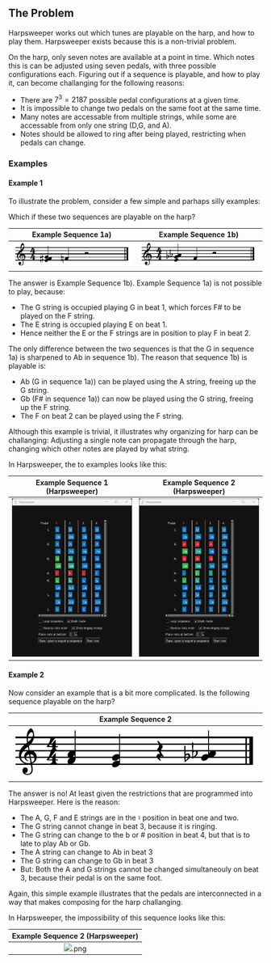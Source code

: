## The Problem

Harpsweeper works out which tunes are playable on the harp, and how to play them. 
Harpsweeper exists because this is a non-trivial problem. 

On the harp, only seven notes are available at a point in time. 
Which notes this is can be adjusted using seven pedals, with three possible configurations each. Figuring out if a sequence is 
playable, and how to play it, can become challanging for the following reasons: 
 - There are $7^3=2187$ possible pedal configurations at a given time.
 - It is impossible to change two pedals on the same foot at the same time.
 - Many notes are accessable from multiple strings, while some are accessable from only one string (D,G, and A).
 - Notes should be allowed to ring after being played, restricting when pedals can change. 

### Examples

#### Example 1

To illustrate the problem, consider a few simple and parhaps silly examples: 

Which if these two sequences are playable on the harp?

Example Sequence 1a)             |  Example Sequence 1b)
:-------------------------:|:-------------------------:
![](https://raw.githubusercontent.com/adamreir/harpsweeper/main/documentation/images/the_problem/Example_sequence_1a.png)  | ![](https://raw.githubusercontent.com/adamreir/harpsweeper/main/documentation/images/the_problem/Example_sequence_1b.png)

The answer is Example Sequence 1b). Example Sequence 1a) is not possible to play, because: 
 - The G string is occupied playing G in beat 1, which forces F# to be played on the F string.
 - The E string is occupied playing E on beat 1.
 - Hence neither the E or the F strings are in position to play F in beat 2.

The only difference between the two sequences is that the G in sequence 1a) is sharpened to Ab in sequence 1b). The reason that sequence 1b) is playable is:   
 - Ab (G in sequence 1a)) can be played using the A string, freeing up the G string.
 - Gb (F# in sequence 1a)) can now be played using the G string, freeing up the F string.
 - The F on beat 2 can be played using the F string.

Although this example is trivial, it illustrates why organizing for harp can be challanging: Adjusting a single note can propagate through the harp, changing which other notes are played by what string. 

In Harpsweeper, the to examples looks like this: 

Example Sequence 1 (Harpsweeper) |  Example Sequence 2 (Harpsweeper)
:-------------------------:|:-------------------------:
![](https://raw.githubusercontent.com/adamreir/harpsweeper/main/documentation/images/the_problem/Example_sequence_1a_harpsweeper.png)  |  ![](https://raw.githubusercontent.com/adamreir/harpsweeper/main/documentation/images/the_problem/Example_sequence_1b_harpsweeper.png)

#### Example 2

Now consider an example that is a bit more complicated. Is the following sequence playable on the harp? 

Example Sequence 2 |
:-------------------------:|
![](https://raw.githubusercontent.com/adamreir/harpsweeper/main/documentation/images/the_problem/Example_sequence_2.png) |

The answer is no! At least given the restrictions that are programmed into Harpsweeper. Here is the reason: 
 - The A, G, F and E strings are in the ♮ position in beat one and two.
 - The G string cannot change in beat 3, because it is ringing.
 - The G string can change to the b or # position in beat 4, but that is to late to play Ab or Gb.
 - The A string can change to Ab in beat 3
 - The G string can change to Gb in beat 3
 - But: Both the A and G strings cannot be changed simultaneouly on beat 3, because their pedal is on the same foot.

Again, this simple example illustrates that the pedals are interconnected in a way that makes composing for the harp challanging. 

In Harpsweeper, the impossibility of this sequence looks like this: 

Example Sequence 2 (Harpsweeper) |
:-------------------------:|
![](https://raw.githubusercontent.com/adamreir/harpsweeper/main/documentation/images/the_problem/Example_sequence_2_harpsweeper).png |

